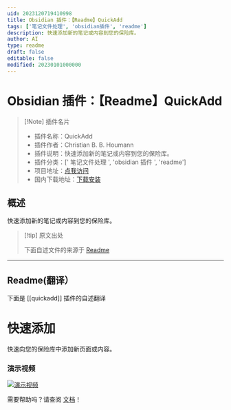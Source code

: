 ```yaml
---
uid: 2023120719410998
title: Obsidian 插件：【Readme】QuickAdd
tags: ['笔记文件处理', 'obsidian插件', 'readme']
description: 快速添加新的笔记或内容到您的保险库。
author: AI
type: readme
draft: false
editable: false
modified: 20230101000000
---
```


# Obsidian 插件：【Readme】QuickAdd

> [!Note] 插件名片
> - 插件名称：QuickAdd
> - 插件作者：Christian B. B. Houmann
> - 插件说明：快速添加新的笔记或内容到您的保险库。
> - 插件分类：[' 笔记文件处理 ', 'obsidian 插件 ', 'readme']
> - 项目地址：[点我访问](https://github.com/chhoumann/quickadd)
> - 国内下载地址：[下载安装](https://pkmer.cn/products/plugin/pluginMarket/?quickadd)

## 概述

快速添加新的笔记或内容到您的保险库。

> [!tip] 原文出处
>
>下面自述文件的来源于 [Readme](https://ghproxy.net/https://raw.githubusercontent.com/chhoumann/quickadd/master/README.md)
>

---

## Readme(翻译）

下面是 [[quickadd]] 插件的自述翻译

# 快速添加

快速向您的保险库中添加新页面或内容。

### 演示视频

[![演示视频](https://cdn.pkmer.cn/covers/quickadd_1_0.jpeg!pkmer)](https://www.youtube.com/watch?v=gYK3VDQsZJo)

需要帮助吗？请查阅 [文档](https://quickadd.obsidian.guide/)！
